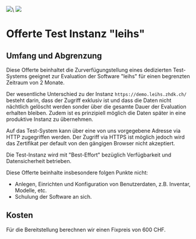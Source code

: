 ![](1.png)\ ![](zhdk.png)

# Offerte Test Instanz "leihs"

## Umfang und Abgrenzung

Diese Offerte beinhaltet die Zurverfügungstellung eines dedizierten Test-Systems geeignet zur Evaluation der Software "leihs" für einen begrenzten Zeitraum von 2 Monate.

Der wesentliche Unterschied zu der Instanz `https://demo.leihs.zhdk.ch/` besteht darin, dass der Zugriff exklusiv ist und dass die Daten nicht nächtlich gelöscht werden sonder über die gesamte Dauer der Evaluation erhalten bleiben. Zudem ist es prinzipiell möglich die Daten später in eine produktive Instanz zu übernehmen.

Auf das Test-System kann über eine von uns vorgegebene Adresse via HTTP zugegriffen werden. Der Zugriff via HTTPS ist möglich jedoch wird das Zertifikat per default von den gängigen Browser nicht akzeptiert.

Die Test-Instanz wird mit "Best-Effort" bezüglich Verfügbarkeit und Datensicherheit betrieben.

Diese Offerte beinhalte insbesondere folgen Punkte nicht:

* Anlegen, Einrichten und Konfiguration von Benutzerdaten, z.B. Inventar, Modelle, etc.
* Schulung der Software an sich.


## Kosten

Für die Bereitstellung berechnen wir einen Fixpreis von 600 CHF.

